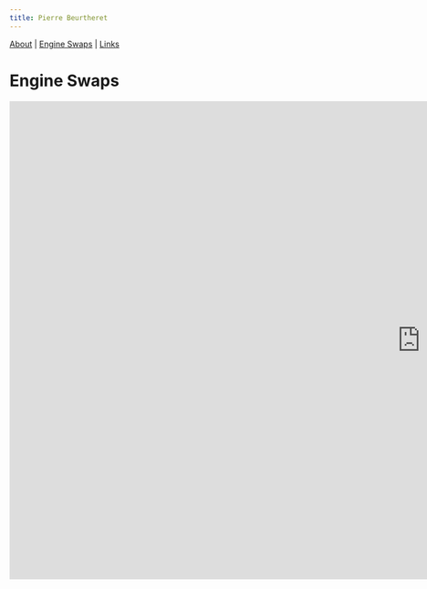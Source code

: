 ```yaml
---
title: Pierre Beurtheret
---
```

[About](index.html) | [Engine Swaps](swaps.html) | [Links](links.html)
# Engine Swaps
<iframe src="https://docs.google.com/presentation/d/e/2PACX-1vRdqMwug9E7oul-uNaqT2q_0tGVnQ355t0G2KBb_s2vaqhrZV_4JP6PCJMTlodN53Vv4pH8Vo0MW8FK/embed?start=false&loop=false&delayms=3000" frameborder="0" width="1440" height="839" allowfullscreen="true" mozallowfullscreen="true" webkitallowfullscreen="true"></iframe>
